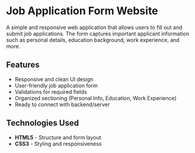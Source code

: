 # Job Application Form Website

A simple and responsive web application that allows users to fill out and submit job applications. The form captures important applicant information such as personal details, education background, work experience, and more.

## Features

- Responsive and clean UI design
- User-friendly job application form
- Validations for required fields
- Organized sectioning (Personal Info, Education, Work Experience)
- Ready to connect with backend/server

## Technologies Used

- **HTML5** - Structure and form layout
- **CSS3** - Styling and responsiveness
